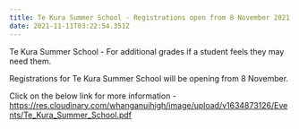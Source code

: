 ```yaml
---
title: Te Kura Summer School - Registrations open from 8 November 2021
date: 2021-11-11T03:22:54.351Z
---
```

Te Kura Summer School - For additional grades if a student feels they may need them.

Registrations for Te Kura Summer School will be opening from 8 November.  

Click on the below link for more information -  
<https://res.cloudinary.com/whanganuihigh/image/upload/v1634873126/Events/Te_Kura_Summer_School.pdf>
